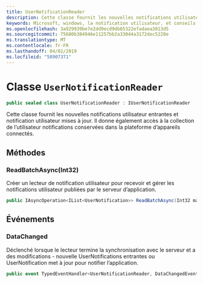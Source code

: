 ```yaml
---
title: UserNotificationReader
description: Cette classe fournit les nouvelles notifications utilisateur entrantes et notification utilisateur mises à jour. Il donne également accès à la collection de l’utilisateur notifications conservées dans la plateforme d’appareils connectés.
keywords: Microsoft, windows, la notification utilisateur, et conseils pour windows
ms.openlocfilehash: 3a929939be7e2dd9ecd9db65322efadaea3013d5
ms.sourcegitcommit: 75680b384946e11257bb2a33044a3172dec5220e
ms.translationtype: MT
ms.contentlocale: fr-FR
ms.lasthandoff: 04/02/2019
ms.locfileid: "58907371"
---
```

# <a name="class-usernotificationreader"></a>Classe `UserNotificationReader`

```C#
public sealed class UserNotificationReader : IUserNotificationReader
```

Cette classe fournit les nouvelles notifications utilisateur entrantes et notification utilisateur mises à jour. Il donne également accès à la collection de l’utilisateur notifications conservées dans la plateforme d’appareils connectés.  

## <a name="methods"></a>Méthodes

### <a name="readbatchasyncint32"></a>ReadBatchAsync(Int32) 
Créer un lecteur de notification utilisateur pour recevoir et gérer les notifications utilisateur publiées par le serveur d’application.
```C#
public IAsyncOperation<IList<UserNotification>> ReadBatchAsync(Int32 maxBatchSize)
```

## <a name="events"></a>Événements


### <a name="datachanged"></a>DataChanged
Déclenché lorsque le lecteur termine la synchronisation avec le serveur et a des modifications - nouvelle UserNotifications entrantes ou UserNotification met à jour pour notifier l’application. 

```C#
public event TypedEventHandler<UserNotificationReader, DataChangedEventArgs> DataChanged
```
